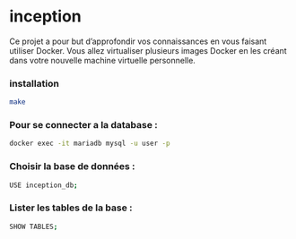 # inception

Ce projet a pour but d’approfondir vos connaissances en vous faisant utiliser Docker. Vous allez virtualiser plusieurs images Docker en les créant dans votre nouvelle machine virtuelle personnelle.

### installation

```bash
make
```

### Pour se connecter a la database :

```bash
docker exec -it mariadb mysql -u user -p
```

### Choisir la base de données :

```bash
USE inception_db;
```

### Lister les tables de la base :

```bash
SHOW TABLES;
```
